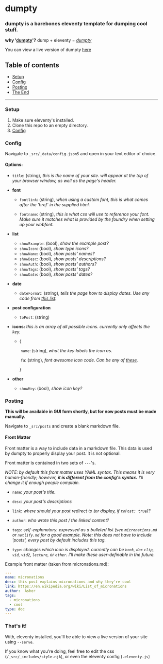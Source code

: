 # dumpty

### dumpty is a barebones eleventy template for dumping cool stuff.

**why '[dumpty](https://media.giphy.com/media/26gshxlHzZv9eNfdC/giphy.gif)'?**
dump + eleventy = [*dumpty*](https://media.giphy.com/media/3osxYpQ20pysGhUW08/giphy.gif)

You can view a live version of dumpty [here](https://dumpty.netlify.app/)

## Table of contents

- [Setup](#setup)
- [Config](#config)
- [Posting](#posting)
- [The End](#thats-it)

---

### Setup

1. Make sure eleventy's installed.
2. Clone this repo to an empty directory.
3. [Config](#Config)

### Config

Navigate to `_src/_data/config.json5` and open in your text editor of choice.

#### Options:

- `title`: (string), *this is the name of your site. will appear at the top of your browser window, as well as the page's header.*

- **font**

  - `fontlink`: (string), *when using a custom font, this is what comes after the 'href' in the supplied html.*

  - `fontname`: (string), *this is what css will use to reference your font. Make sure it matches what is provided by the foundry when setting up your webfont.*
  
- **list**
  - `showExample`: (bool), *show the example post?*
  - `showIcon`: (bool), *show type icons?*
  - `showName`: (bool), *show posts' names?*
  - `showDesc`: (bool), *show posts' descriptions?*
  - `showAuth`: (bool), *show posts' authors?*
  - `showTags`: (bool), *show posts' tags?*
  - `showDate`: (bool), *show posts' dates?*
  
- **date**
  
  - `dateFormat`: (string), *tells the page how to display dates. Use any code from [this list](https://moment.github.io/luxon/docs/manual/formatting.html#table-of-tokens).*

- **post configuration**
  
  - `toPost`: (string)
  
- **icons:** *this is an array of all possible icons. currently only affects the key.*

  - {

    ​	`name`: (string), *what the key labels the icon as.*

    ​	`fa`: (string), *font awesome icon code. Can be any of [these](https://fontawesome.com/cheatsheet).*

    }
  
- **other**

  - `showKey`: (bool), *show icon key?*

### Posting

**This will be available in GUI form shortly, but for now posts must be made manually.**

Navigate to `_src/posts` and create a blank markdown file.

#### Front Matter

Front matter is a way to include data in a markdown file. This data is used by dumpty to properly display your post. It is not optional.

Front matter is contained in two sets of `---`'s.

*NOTE: by default this front matter uses YAML syntax. This means it is very human-friendly; however, **it is different from the config's syntax.** I'll change it if enough people complain.*

- `name`:  *your post's title.*

- `desc`:  *your post's descriptions*

- `link`: *where should your post redirect to (or display, if `toPost: true`)?*

- `author`: *who wrote this post / the linked content?*

- `tags`: *self-explanatory. expressed as a bulleted list (see `micronations.md` or `netlify.md` for a good example. Note: this does not have  to include 'posts', every post by default includes this tag.*

- `type`: *changes which icon is displayed. currently can be `book`, `doc` `clip`, `vid`, `vid2`, `lecture`, or `other`. I'll make these user-definable in the future.*

Example front matter (taken from micronations.md):
```YAML
---
name: micronations
desc: this post explains micronations and why they're cool
link: https://en.wikipedia.org/wiki/List_of_micronations
author:  Asher
tags:
  - micronations
  - cool
type: doc
---
```

### That's it!

With, eleventy installed, you'll be able to view a live version of your site using `--serve`.

If you know what you're doing, feel free to edit the css (`/_src/_includes/style.njk`), or even the eleventy config (`.eleventy.js`)
